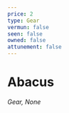 ```yaml
---
price: 2
type: Gear
vermun: false
seen: false
owned: false
attunement: false
---
```

# Abacus

*Gear, None*